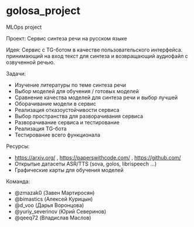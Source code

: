 # golosa_project
MLOps project

Проект: Сервис синтеза речи на русском языке

Идея:
Сервис с TG-ботом в качестве пользовательского интерфейса. принимающий на вход текст для синтеза и возвращающий аудиофайл с озвученной речью.

Задачи:
- Изучение литературы по теме синтеза речи
- Выбор моделей для обучения / готовых моделей
- Сравнение качества моделей для синтеза речи и выбор лучшей
- Оборачивание модели в сервис
- Реализация отказоустойчивости сервиса
- Выбор пространства для разворачивания сервиса
- Разворачивание сервиса и тестирование
- Реализация TG-бота 
- Тестирование всего функционала

Ресурсы:
- https://arxiv.org/ , https://paperswithcode.com/ , https://github.com/
- Открытые датасеты ASR/TTS (sova, golos, librispeech ...)
- Графические карты для обучения моделей

Команда:
-  @zmazak0 (Завен Мартиросян)
-  @bimastics (Алексей Курицын)
-  @d_voo (Дарья Воронцова)
-  @yuriy_severinov (Юрий Северинов)
-  @qeeq72 (Владислав Маслов)
